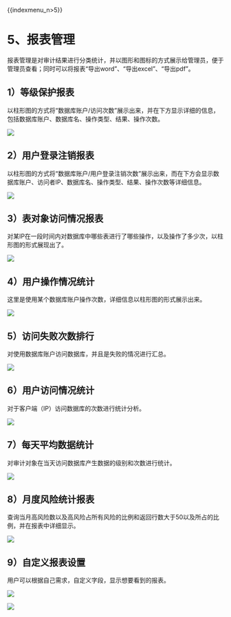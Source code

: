{{indexmenu_n>5}}

# 5、报表管理

报表管理是对审计结果进行分类统计，并以图形和图标的方式展示给管理员，便于管理员查看；同时可以将报表“导出word”、“导出excel”、“导出pdf”。

## 1）等级保护报表

以柱形图的方式将“数据库账户/访问次数”展示出来，并在下方显示详细的信息，包括数据库账户、数据库名、操作类型、结果、操作次数。

![](/images/operation/r1.png)

## 2）用户登录注销报表

以柱形图的方式将“数据库账户/用户登录注销次数”展示出来，而在下方会显示数据库账户、访问者IP、数据库名、操作类型、结果、操作次数等详细信息。

![](/images/operation/r2.png)

## 3）表对象访问情况报表

对某IP在一段时间内对数据库中哪些表进行了哪些操作，以及操作了多少次，以柱形图的形式展现出了。

![](/images/operation/r3.png)

## 4）用户操作情况统计

这里是使用某个数据库账户操作次数，详细信息以柱形图的形式展示出来。

![](/images/operation/r4.png)

## 5）访问失败次数排行

对使用数据库账户访问数据库，并且是失败的情况进行汇总。

![](/images/operation/r5.png)

## 6）用户访问情况统计

对于客户端（IP）访问数据库的次数进行统计分析。

![](/images/operation/r6.png)

## 7）每天平均数据统计

对审计对象在当天访问数据库产生数据的级别和次数进行统计。

![](/images/operation/r7.png)

## 8）月度风险统计报表

查询当月高风险数以及高风险占所有风险的比例和返回行数大于50以及所占的比例，并在报表中详细显示。

![](/images/operation/r8.png)

## 9）自定义报表设置

用户可以根据自己需求，自定义字段，显示想要看到的报表。

![](/images/operation/r91.png)

![](/images/operation/r92.png)
